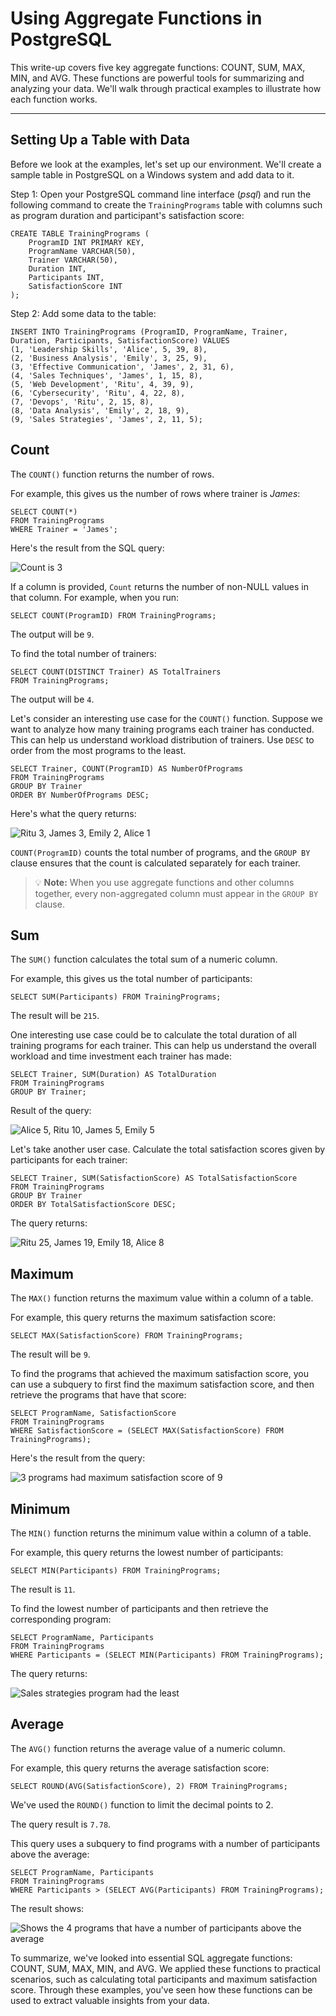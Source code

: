 # Using Aggregate Functions in PostgreSQL
This write-up covers five key aggregate functions: COUNT, SUM, MAX, MIN, and AVG. These functions are powerful tools for summarizing and analyzing your data. We'll walk through practical examples to illustrate how each function works.

---

## Setting Up a Table with Data
Before we look at the examples, let's set up our environment. We'll create a sample table in PostgreSQL on a Windows system and add data to it. 

Step 1: Open your PostgreSQL command line interface (*psql*) and run the following command to create the `TrainingPrograms` table with columns such as program duration and participant's satisfaction score:

```pgsql
CREATE TABLE TrainingPrograms (
    ProgramID INT PRIMARY KEY,
    ProgramName VARCHAR(50),
    Trainer VARCHAR(50),
    Duration INT,
    Participants INT,
    SatisfactionScore INT
);
```

Step 2: Add some data to the table:

```pgsql
INSERT INTO TrainingPrograms (ProgramID, ProgramName, Trainer, Duration, Participants, SatisfactionScore) VALUES
(1, 'Leadership Skills', 'Alice', 5, 39, 8),
(2, 'Business Analysis', 'Emily', 3, 25, 9),
(3, 'Effective Communication', 'James', 2, 31, 6),
(4, 'Sales Techniques', 'James', 1, 15, 8),
(5, 'Web Development', 'Ritu', 4, 39, 9),
(6, 'Cybersecurity', 'Ritu', 4, 22, 8),
(7, 'Devops', 'Ritu', 2, 15, 8),
(8, 'Data Analysis', 'Emily', 2, 18, 9),
(9, 'Sales Strategies', 'James', 2, 11, 5);
```

## Count
The `COUNT()` function returns the number of rows.

For example, this gives us the number of rows where trainer is *James*:

```pgsql
SELECT COUNT(*) 
FROM TrainingPrograms 
WHERE Trainer = 'James';
```

Here's the result from the SQL query:

![Count is 3](sqlfun1.png)

If a column is provided, `Count` returns the number of non-NULL values in that column. For example, when you run:

```pgsql
SELECT COUNT(ProgramID) FROM TrainingPrograms;
```

The output will be `9`.

To find the total number of trainers:

```pgsql
SELECT COUNT(DISTINCT Trainer) AS TotalTrainers
FROM TrainingPrograms;
```

The output will be `4`.

Let's consider an interesting use case for the `COUNT()` function. Suppose we want to analyze how many training programs each trainer has conducted. This can help us understand workload distribution of trainers. Use `DESC` to order from the most programs to the least.

```pgsql
SELECT Trainer, COUNT(ProgramID) AS NumberOfPrograms
FROM TrainingPrograms
GROUP BY Trainer
ORDER BY NumberOfPrograms DESC;
```

Here's what the query returns:

![Ritu 3, James 3, Emily 2, Alice 1](sqlfun2.png)

`COUNT(ProgramID)` counts the total number of programs, and the `GROUP BY` clause ensures that the count is calculated separately for each trainer.

> 💡 **Note:** When you use aggregate functions and other columns together, every non-aggregated column must appear in the <code>GROUP BY</code> clause.

## Sum
The `SUM()` function calculates the total sum of a numeric column.

For example, this gives us the total number of participants:

```pgsql
SELECT SUM(Participants) FROM TrainingPrograms;
```

The result will be `215`.

One interesting use case could be to calculate the total duration of all training programs for each trainer. This can help us understand the overall workload and time investment each trainer has made:

```pgsql
SELECT Trainer, SUM(Duration) AS TotalDuration
FROM TrainingPrograms
GROUP BY Trainer;
```

Result of the query:

![Alice 5, Ritu 10, James 5, Emily 5](sqlfun3.png)

Let's take another user case. Calculate the total satisfaction scores given by participants for each trainer:

```pgsql
SELECT Trainer, SUM(SatisfactionScore) AS TotalSatisfactionScore
FROM TrainingPrograms
GROUP BY Trainer
ORDER BY TotalSatisfactionScore DESC;
```

The query returns:

![Ritu 25, James 19, Emily 18, Alice 8](sqlfun4.png)

## Maximum
The `MAX()` function returns the maximum value within a column of a table.

For example, this query returns the maximum satisfaction score:

```pgsql
SELECT MAX(SatisfactionScore) FROM TrainingPrograms;
```

The result will be `9`.

To find the programs that achieved the maximum satisfaction score, you can use a subquery to first find the maximum satisfaction score, and then retrieve the programs that have that score:

```pgsql
SELECT ProgramName, SatisfactionScore
FROM TrainingPrograms
WHERE SatisfactionScore = (SELECT MAX(SatisfactionScore) FROM TrainingPrograms);
```

Here's the result from the query:

![3 programs had maximum satisfaction score of 9](sqlfun5.png)

## Minimum

The `MIN()` function returns the minimum value within a column of a table.

For example, this query returns the lowest number of participants:

```pgsql
SELECT MIN(Participants) FROM TrainingPrograms;
```

The result is `11`.

To find the lowest number of participants and then retrieve the corresponding program:

```pgsql
SELECT ProgramName, Participants
FROM TrainingPrograms
WHERE Participants = (SELECT MIN(Participants) FROM TrainingPrograms);
```

The query returns:

![Sales strategies program had the least](sqlfun6.png)

## Average

The `AVG()` function returns the average value of a numeric column.

For example, this query returns the average satisfaction score:

```pgsql
SELECT ROUND(AVG(SatisfactionScore), 2) FROM TrainingPrograms;
```

We've used the `ROUND()` function to limit the decimal points to 2.

The query result is `7.78`.

This query uses a subquery to find programs with a number of participants above the average:

```pgsql
SELECT ProgramName, Participants
FROM TrainingPrograms
WHERE Participants > (SELECT AVG(Participants) FROM TrainingPrograms);
```

The result shows:

![Shows the 4 programs that have a number of participants above the average](sqlfun7.png)

To summarize, we've looked into essential SQL aggregate functions: COUNT, SUM, MAX, MIN, and AVG. We applied these functions to practical scenarios, such as calculating total participants and maximum satisfaction score. Through these examples, you've seen how these functions can be used to extract valuable insights from your data.